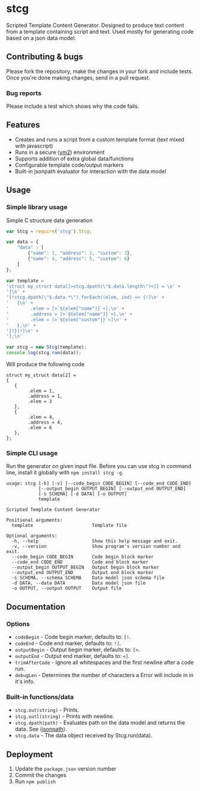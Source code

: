 # stcg
Scripted Template Content Generator.
Designed to produce text content from a template containing script and text.
Used mostly for generating code based on a json data model.

## Contributing & bugs
Please fork the repository, make the changes in your fork and include tests. Once you're done making changes, send in a pull request.

### Bug reports
Please include a test which shows why the code fails.

## Features
* Creates and runs a script from a custom template format (text mixed with javascript)
* Runs in a secure ([vm2](https://www.npmjs.com/package/vm2)) environment
* Supports addition of extra global data/functions
* Configurable template code/output markers
* Built-in jsonpath evaluator for interaction with the data model

## Usage

### Simple library usage
Simple C structure data generation

```javascript
var Stcg = require('stcg').Stcg;

var data = {
    "data" : [
        {"name": 1, "address": 2, "custom": 3},
        {"name": 4, "address": 5, "custom": 6}
    ]
};

var template = 
'struct my_struct data[[>stcg.dpath(\"$.data.length\")<]] = \n' +
'{\n' +
'[!stcg.dpath(\"$.data.*\").forEach((elem, ind) => {!]\n' +
'   {\n' +
'        .elem = [>`${elem["name"]}`<],\n' +
'        .address = [>`${elem["name"]}`<],\n' +
'        .elem = [>`${elem["custom"]}`<]\n' +
'   },\n' +
'[!})!]\n' +
'};\n'

var stcg = new Stcg(template);
console.log(stcg.run(data));
```

Will produce the following code

```
struct my_struct data[2] = 
{
   {
        .elem = 1,
        .address = 1,
        .elem = 3
   },
   {
        .elem = 4,
        .address = 4,
        .elem = 6
   },
};
```

### Simple CLI usage
Run the generator on given input file.
Before you can use stcg in command line, install it globally with `npm install stcg -g`.

```
usage: stcg [-h] [-v] [--code_begin CODE_BEGIN] [--code_end CODE_END]
            [--output_begin OUTPUT_BEGIN] [--output_end OUTPUT_END]
            [-s SCHEMA] [-d DATA] [-o OUTPUT]
            template

Scripted Template Content Generator

Positional arguments:
  template                      Template file

Optional arguments:
  -h, --help                    Show this help message and exit.
  -v, --version                 Show program's version number and exit.
  --code_begin CODE_BEGIN       Code begin block marker
  --code_end CODE_END           Code end block marker
  --output_begin OUTPUT_BEGIN   Output begin block marker
  --output_end OUTPUT_END       Output end block marker
  -s SCHEMA, --schema SCHEMA    Data model json schema file
  -d DATA, --data DATA          Data model json file
  -o OUTPUT, --output OUTPUT    Output file
```

## Documentation

### Options
* `codeBegin` - Code begin marker, defaults to: `[!`.
* `codeEnd` - Code end marker, defaults to: `!]`.
* `outputBegin` - Output begin marker, defaults to: `[>`.
* `outputEnd` - Output end marker, defaults to: `<]`.
* `trimAfterCode` - Ignore all whitespaces and the first newline after a code run.
* `debugLen` - Determines the number of characters a Error will include in in it's info.

### Built-in functions/data
* `stcg.out(string)` - Prints.
* `stcg.outl(string)` - Prints with newline.
* `stcg.dpath(path)` - Evaluates path on the data model and returns the data. See ([jsonpath](https://www.npmjs.com/package/jsonpath)). 
* `stcg.data` - The data object received by Stcg.run(data).

## Deployment
1. Update the `package.json` version number
2. Commit the changes
3. Run `npm publish`